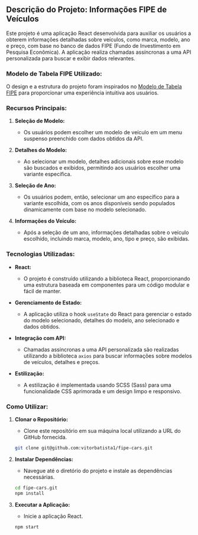 ## Descrição do Projeto: Informações FIPE de Veículos

Este projeto é uma aplicação React desenvolvida para auxiliar os usuários a obterem informações detalhadas sobre veículos, como marca, modelo, ano e preço, com base no banco de dados FIPE (Fundo de Investimento em Pesquisa Econômica). A aplicação realiza chamadas assíncronas a uma API personalizada para buscar e exibir dados relevantes.

### Modelo de Tabela FIPE Utilizado:

O design e a estrutura do projeto foram inspirados no [Modelo de Tabela FIPE](https://deividfortuna.github.io/fipe/) para proporcionar uma experiência intuitiva aos usuários.

### Recursos Principais:

1. **Seleção de Modelo:**
   - Os usuários podem escolher um modelo de veículo em um menu suspenso preenchido com dados obtidos da API.

2. **Detalhes do Modelo:**
   - Ao selecionar um modelo, detalhes adicionais sobre esse modelo são buscados e exibidos, permitindo aos usuários escolher uma variante específica.

3. **Seleção de Ano:**
   - Os usuários podem, então, selecionar um ano específico para a variante escolhida, com os anos disponíveis sendo populados dinamicamente com base no modelo selecionado.

4. **Informações do Veículo:**
   - Após a seleção de um ano, informações detalhadas sobre o veículo escolhido, incluindo marca, modelo, ano, tipo e preço, são exibidas.

### Tecnologias Utilizadas:

- **React:**
  - O projeto é construído utilizando a biblioteca React, proporcionando uma estrutura baseada em componentes para um código modular e fácil de manter.

- **Gerenciamento de Estado:**
  - A aplicação utiliza o hook `useState` do React para gerenciar o estado do modelo selecionado, detalhes do modelo, ano selecionado e dados obtidos.

- **Integração com API:**
  - Chamadas assíncronas a uma API personalizada são realizadas utilizando a biblioteca `axios` para buscar informações sobre modelos de veículos, detalhes e preços.

- **Estilização:**
  - A estilização é implementada usando SCSS (Sass) para uma funcionalidade CSS aprimorada e um design limpo e responsivo.

### Como Utilizar:

1. **Clonar o Repositório:**
   - Clone este repositório em sua máquina local utilizando a URL do GitHub fornecida.

   ```bash
   git clone git@github.com:vitorbatista1/fipe-cars.git
   ```

2. **Instalar Dependências:**
   - Navegue até o diretório do projeto e instale as dependências necessárias.

   ```bash
   cd fipe-cars.git
   npm install
   ```

3. **Executar a Aplicação:**
   - Inicie a aplicação React.

   ```bash
   npm start
   ```
